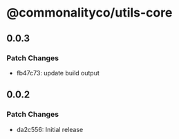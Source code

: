 # @commonalityco/utils-core

## 0.0.3

### Patch Changes

- fb47c73: update build output

## 0.0.2

### Patch Changes

- da2c556: Initial release
